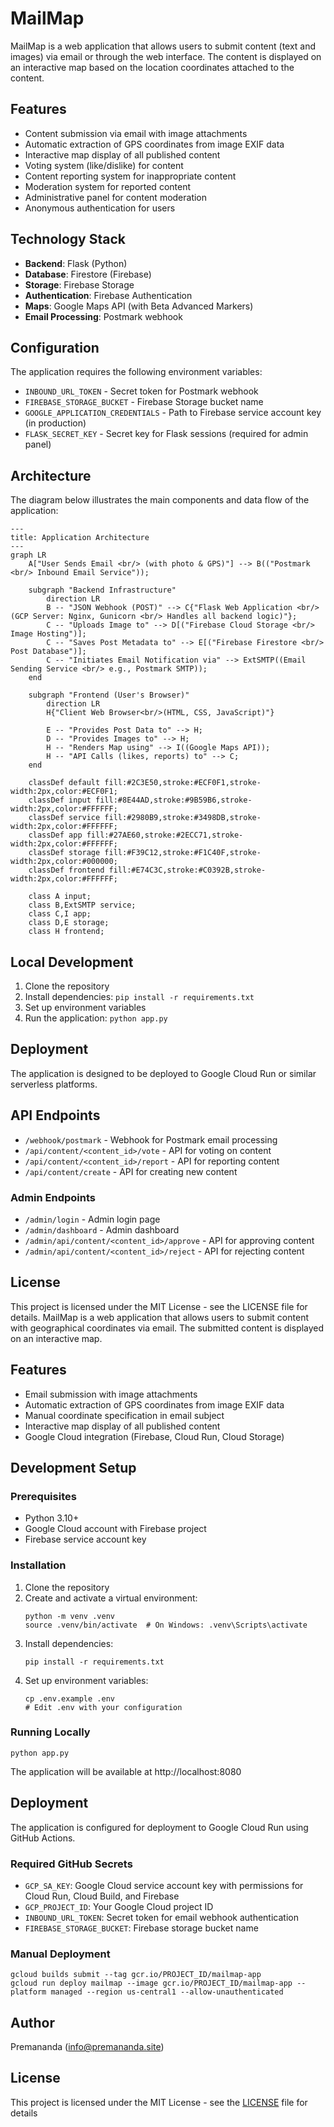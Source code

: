 # MailMap

MailMap is a web application that allows users to submit content (text and images) via email or through the web interface. The content is displayed on an interactive map based on the location coordinates attached to the content.

## Features

- Content submission via email with image attachments
- Automatic extraction of GPS coordinates from image EXIF data
- Interactive map display of all published content
- Voting system (like/dislike) for content
- Content reporting system for inappropriate content
- Moderation system for reported content
- Administrative panel for content moderation
- Anonymous authentication for users

## Technology Stack

- **Backend**: Flask (Python)
- **Database**: Firestore (Firebase)
- **Storage**: Firebase Storage
- **Authentication**: Firebase Authentication
- **Maps**: Google Maps API (with Beta Advanced Markers)
- **Email Processing**: Postmark webhook

## Configuration

The application requires the following environment variables:

- `INBOUND_URL_TOKEN` - Secret token for Postmark webhook
- `FIREBASE_STORAGE_BUCKET` - Firebase Storage bucket name
- `GOOGLE_APPLICATION_CREDENTIALS` - Path to Firebase service account key (in production)
- `FLASK_SECRET_KEY` - Secret key for Flask sessions (required for admin panel)

## Architecture

The diagram below illustrates the main components and data flow of the application:

```mermaid
---
title: Application Architecture
---
graph LR
    A["User Sends Email <br/> (with photo & GPS)"] --> B(("Postmark <br/> Inbound Email Service"));
    
    subgraph "Backend Infrastructure"
        direction LR
        B -- "JSON Webhook (POST)" --> C{"Flask Web Application <br/> (GCP Server: Nginx, Gunicorn <br/> Handles all backend logic)"};
        C -- "Uploads Image to" --> D[("Firebase Cloud Storage <br/> Image Hosting")];
        C -- "Saves Post Metadata to" --> E[("Firebase Firestore <br/> Post Database")];
        C -- "Initiates Email Notification via" --> ExtSMTP((Email Sending Service <br/> e.g., Postmark SMTP));
    end
    
    subgraph "Frontend (User's Browser)"
        direction LR
        H{"Client Web Browser<br/>(HTML, CSS, JavaScript)"}
        
        E -- "Provides Post Data to" --> H;
        D -- "Provides Images to" --> H;
        H -- "Renders Map using" --> I((Google Maps API));
        H -- "API Calls (likes, reports) to" --> C;
    end

    classDef default fill:#2C3E50,stroke:#ECF0F1,stroke-width:2px,color:#ECF0F1;
    classDef input fill:#8E44AD,stroke:#9B59B6,stroke-width:2px,color:#FFFFFF;
    classDef service fill:#2980B9,stroke:#3498DB,stroke-width:2px,color:#FFFFFF;
    classDef app fill:#27AE60,stroke:#2ECC71,stroke-width:2px,color:#FFFFFF;
    classDef storage fill:#F39C12,stroke:#F1C40F,stroke-width:2px,color:#000000;
    classDef frontend fill:#E74C3C,stroke:#C0392B,stroke-width:2px,color:#FFFFFF;

    class A input;
    class B,ExtSMTP service;
    class C,I app;
    class D,E storage;
    class H frontend;
```    

## Local Development

1. Clone the repository
2. Install dependencies: `pip install -r requirements.txt`
3. Set up environment variables
4. Run the application: `python app.py`

## Deployment

The application is designed to be deployed to Google Cloud Run or similar serverless platforms.

## API Endpoints

- `/webhook/postmark` - Webhook for Postmark email processing
- `/api/content/<content_id>/vote` - API for voting on content
- `/api/content/<content_id>/report` - API for reporting content
- `/api/content/create` - API for creating new content

### Admin Endpoints

- `/admin/login` - Admin login page
- `/admin/dashboard` - Admin dashboard
- `/admin/api/content/<content_id>/approve` - API for approving content
- `/admin/api/content/<content_id>/reject` - API for rejecting content

## License

This project is licensed under the MIT License - see the LICENSE file for details.
MailMap is a web application that allows users to submit content with geographical coordinates via email. The submitted content is displayed on an interactive map.

## Features

- Email submission with image attachments
- Automatic extraction of GPS coordinates from image EXIF data
- Manual coordinate specification in email subject
- Interactive map display of all published content
- Google Cloud integration (Firebase, Cloud Run, Cloud Storage)

## Development Setup

### Prerequisites

- Python 3.10+
- Google Cloud account with Firebase project
- Firebase service account key

### Installation

1. Clone the repository
2. Create and activate a virtual environment:
   ```
   python -m venv .venv
   source .venv/bin/activate  # On Windows: .venv\Scripts\activate
   ```
3. Install dependencies:
   ```
   pip install -r requirements.txt
   ```
4. Set up environment variables:
   ```
   cp .env.example .env
   # Edit .env with your configuration
   ```

### Running Locally

```
python app.py
```

The application will be available at http://localhost:8080

## Deployment

The application is configured for deployment to Google Cloud Run using GitHub Actions.

### Required GitHub Secrets

- `GCP_SA_KEY`: Google Cloud service account key with permissions for Cloud Run, Cloud Build, and Firebase
- `GCP_PROJECT_ID`: Your Google Cloud project ID
- `INBOUND_URL_TOKEN`: Secret token for email webhook authentication
- `FIREBASE_STORAGE_BUCKET`: Firebase storage bucket name

### Manual Deployment

```
gcloud builds submit --tag gcr.io/PROJECT_ID/mailmap-app
gcloud run deploy mailmap --image gcr.io/PROJECT_ID/mailmap-app --platform managed --region us-central1 --allow-unauthenticated
```

## Author

Premananda (info@premananda.site)

## License

This project is licensed under the MIT License - see the [LICENSE](LICENSE) file for details
